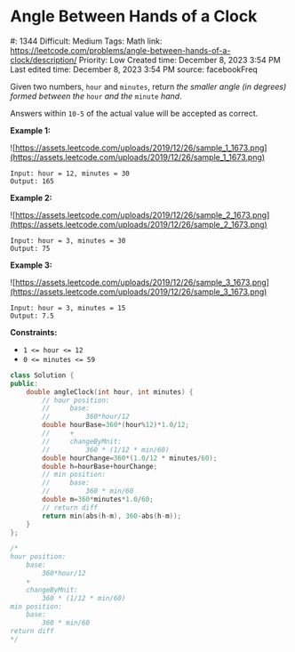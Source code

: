 # Angle Between Hands of a Clock

#: 1344
Difficult: Medium
Tags: Math
link: https://leetcode.com/problems/angle-between-hands-of-a-clock/description/
Priority: Low
Created time: December 8, 2023 3:54 PM
Last edited time: December 8, 2023 3:54 PM
source: facebookFreq

Given two numbers, `hour` and `minutes`, return *the smaller angle (in degrees) formed between the* `hour` *and the* `minute` *hand*.

Answers within `10-5` of the actual value will be accepted as correct.

**Example 1:**

![https://assets.leetcode.com/uploads/2019/12/26/sample_1_1673.png](https://assets.leetcode.com/uploads/2019/12/26/sample_1_1673.png)

```
Input: hour = 12, minutes = 30
Output: 165

```

**Example 2:**

![https://assets.leetcode.com/uploads/2019/12/26/sample_2_1673.png](https://assets.leetcode.com/uploads/2019/12/26/sample_2_1673.png)

```
Input: hour = 3, minutes = 30
Output: 75

```

**Example 3:**

![https://assets.leetcode.com/uploads/2019/12/26/sample_3_1673.png](https://assets.leetcode.com/uploads/2019/12/26/sample_3_1673.png)

```
Input: hour = 3, minutes = 15
Output: 7.5

```

**Constraints:**

- `1 <= hour <= 12`
- `0 <= minutes <= 59`

```cpp
class Solution {
public:
    double angleClock(int hour, int minutes) {
        // hour position:
        //     base:
        //         360*hour/12
        double hourBase=360*(hour%12)*1.0/12;
        //     +
        //     changeByMnit:
        //         360 * (1/12 * min/60)
        double hourChange=360*(1.0/12 * minutes/60);
        double h=hourBase+hourChange;
        // min position:
        //     base:
        //         360 * min/60
        double m=360*minutes*1.0/60;
        // return diff
        return min(abs(h-m), 360-abs(h-m));
    }
};

/*
hour position:
    base:
        360*hour/12
    +
    changeByMnit:
        360 * (1/12 * min/60)
min position:
    base:
        360 * min/60
return diff
*/
```